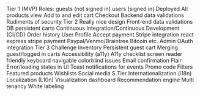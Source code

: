 Tier 1 (MVP)
Roles:
guests (not signed in)
users (signed in)
Deployed
All products view
Add to and edit cart
Checkout
Backend data validations
Rudiments of security
Tier 2
Really nice design
Front-end data validations
DB persistent carts
Continuous Integration/Continuous Development (CI/CD)
Order history
User Profile
Accept payment
Stripe integration react express stripe payment
Paypal/Venmo/Braintree
Bitcoin
etc.
Admin
OAuth integration
Tier 3
Challenge
Inventory
Persistent guest cart
Merging guest/logged in carts
Accessibility (a11y)
A11y checklist
screen reader friendly
keyboard navigable
colorblind issues
Email confirmation
Flair
Error/loading states in UI
Toast notifications for events
Promo code
Filters
Featured products
Wishlists
Social media
S Tier
Internationalization (i18n)
Localization (L10n)
Visualization dashboard
Recommendation engine
Multi tenancy
White labeling
